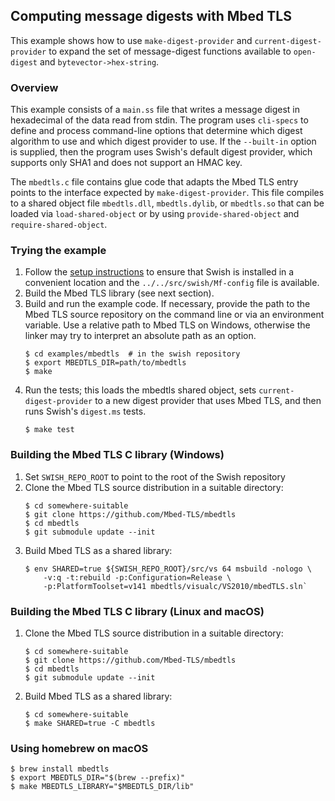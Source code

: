 ## Computing message digests with Mbed TLS

This example shows how to use `make-digest-provider` and
`current-digest-provider` to expand the set of message-digest functions
available to `open-digest` and `bytevector->hex-string`.

### Overview

This example consists of a `main.ss` file that writes
a message digest in hexadecimal of the data read from stdin.
The program uses `cli-specs` to define and process command-line
options that determine which digest algorithm to use and which
digest provider to use.
If the `--built-in` option is supplied, then the program uses
Swish's default digest provider, which supports only SHA1 and
does not support an HMAC key.

The `mbedtls.c` file contains glue code that adapts the Mbed TLS
entry points to the interface expected by `make-digest-provider`.
This file compiles to a shared object file `mbedtls.dll`, `mbedtls.dylib`,
or `mbedtls.so` that can be loaded via `load-shared-object` or
by using `provide-shared-object` and `require-shared-object`.

### Trying the example

1. Follow the [setup instructions](../ReadMe.md#Setup) to ensure that Swish is
   installed in a convenient location and the `../../src/swish/Mf-config` file
   is available.
1. Build the Mbed TLS library (see next section).
1. Build and run the example code.
   If necessary, provide the path to the Mbed TLS source repository
   on the command line or via an environment variable.
   Use a relative path to Mbed TLS on Windows, otherwise the
   linker may try to interpret an absolute path as an option.
   ```
   $ cd examples/mbedtls  # in the swish repository
   $ export MBEDTLS_DIR=path/to/mbedtls
   $ make
   ```
1. Run the tests; this loads the mbedtls shared object, sets
   `current-digest-provider` to a new digest provider that uses Mbed TLS, and
   then runs Swish's `digest.ms` tests.
   ```
   $ make test
   ```

### Building the Mbed TLS C library (Windows)

1. Set `SWISH_REPO_ROOT` to point to the root of the Swish repository
2. Clone the Mbed TLS source distribution in a suitable directory:
   ```
   $ cd somewhere-suitable
   $ git clone https://github.com/Mbed-TLS/mbedtls
   $ cd mbedtls
   $ git submodule update --init
   ```
3. Build Mbed TLS as a shared library:
   ```
   $ env SHARED=true ${SWISH_REPO_ROOT}/src/vs 64 msbuild -nologo \
       -v:q -t:rebuild -p:Configuration=Release \
       -p:PlatformToolset=v141 mbedtls/visualc/VS2010/mbedTLS.sln`
   ```

### Building the Mbed TLS C library (Linux and macOS)

1. Clone the Mbed TLS source distribution in a suitable directory:
   ```
   $ cd somewhere-suitable
   $ git clone https://github.com/Mbed-TLS/mbedtls
   $ cd mbedtls
   $ git submodule update --init
   ```
2. Build Mbed TLS as a shared library:
   ```
   $ cd somewhere-suitable
   $ make SHARED=true -C mbedtls
   ```
### Using homebrew on macOS

```
$ brew install mbedtls
$ export MBEDTLS_DIR="$(brew --prefix)"
$ make MBEDTLS_LIBRARY="$MBEDTLS_DIR/lib"
```
